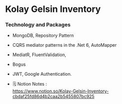 # Kolay Gelsin Inventory

### Technology and Packages

- MongoDB, Repository Pattern
- CQRS mediator patterns in the .Net 6, AutoMapper
- MediatR, FluentValidation,
- Bogus
- JWT, Google Authentication.

- 🗒 Notion Notes :  
https://www.notion.so/Kolay-Gelsin-Inventory-cbdaf25fd86d4b2caa2b5455807bc925
